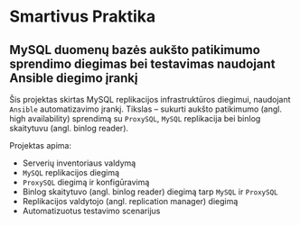 # Smartivus Praktika

## MySQL duomenų bazės aukšto patikimumo sprendimo diegimas bei testavimas naudojant Ansible diegimo įrankį

Šis projektas skirtas MySQL replikacijos infrastruktūros diegimui, naudojant `Ansible` automatizavimo įrankį. Tikslas – sukurti aukšto patikimumo (angl. high availability) sprendimą su `ProxySQL`, `MySQL` replikacija bei binlog skaitytuvu (angl. binlog reader).  

Projektas apima:
- Serverių inventoriaus valdymą
- `MySQL` replikacijos diegimą
- `ProxySQL` diegimą ir konfigūravimą
- Binlog skaitytuvo (angl. binlog reader) diegimą tarp `MySQL` ir `ProxySQL`
- Replikacijos valdytojo (angl. replication manager) diegimą
- Automatizuotus testavimo scenarijus
